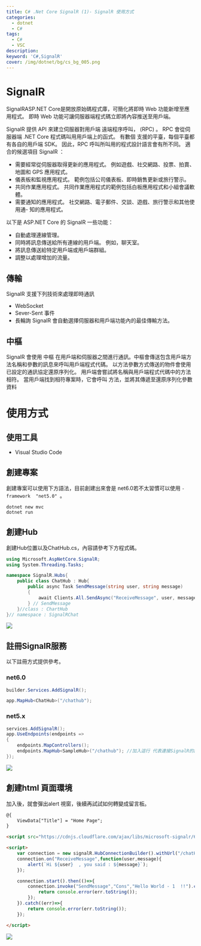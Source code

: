 ```yaml
---
title: C# .Net Core SignalR (1)- SignalR 使用方式
categories: 
  - dotnet
  - C#
tags: 
  - C#
  - VSC
description:
keyword: 'C#,SignalR'
cover: /img/dotnet/bg/cs_bg_005.png
---
```


# SignalR
SignalRASP.NET Core是開放原始碼程式庫，可簡化將即時 Web 功能新增至應用程式。 即時 Web 功能可讓伺服器端程式碼立即將內容推送至用戶端。

SignalR 提供 API 來建立伺服器對用戶端 遠端程序呼叫， (RPC) 。 RPC 會從伺服器端 .NET Core 程式碼叫用用戶端上的函式。 有數個 支援的平臺，每個平臺都有各自的用戶端 SDK。 因此，RPC 呼叫所叫用的程式設計語言會有所不同。
適合的候選項目 SignalR ：

- 需要經常從伺服器取得更新的應用程式。 例如遊戲、社交網路、投票、拍賣、地圖和 GPS 應用程式。
- 儀表板和監視應用程式。 範例包括公司儀表板、即時銷售更新或旅行警示。
- 共同作業應用程式。 共同作業應用程式的範例包括白板應用程式和小組會議軟體。
- 需要通知的應用程式。 社交網路、電子郵件、交談、遊戲、旅行警示和其他使用通- 知的應用程式。
  
以下是 ASP.NET Core 的 SignalR 一些功能：

- 自動處理連線管理。
- 同時將訊息傳送給所有連線的用戶端。 例如，聊天室。
- 將訊息傳送給特定用戶端或用戶端群組。
- 調整以處理增加的流量。

## 傳輸
SignalR 支援下列技術來處理即時通訊 
- WebSocket
- Sever-Sent 事件
- 長輪詢
SignalR 會自動選擇伺服器和用戶端功能內的最佳傳輸方法。

## 中樞
SignalR 會使用 中樞 在用戶端和伺服器之間進行通訊。中樞會傳送包含用戶端方法名稱和參數的訊息來呼叫用戶端程式代碼。 以方法參數方式傳送的物件會使用已設定的通訊協定還原序列化。 用戶端會嘗試將名稱與用戶端程式代碼中的方法相符。 當用戶端找到相符專案時，它會呼叫 方法，並將其傳遞至還原序列化參數資料

# 使用方式
## 使用工具
- Visual Studio Code

## 創建專案
創建專案可以使用下方語法，目前創建出來會是 net6.0若不太習慣可以使用 ```-framework  "net5.0" ```。

```console
dotnet new mvc
dotnet run
```

## 創建Hub
創建Hub位置以及ChatHub.cs，內容請參考下方程式碼。
```cs
using Microsoft.AspNetCore.SignalR;
using System.Threading.Tasks;

namespace SignalR.Hubs{
    public class ChatHub : Hub{
        public async Task SendMessage(string user, string message)
        {
            await Clients.All.SendAsync("ReceiveMessage", user, message);
        } // SendMessage
    }//class : ChartHub    
}// namespace : SignalRChat
```
![](/img/dotnet/cs/signalr/Snipaste_2022-07-19_21-28-02.png)

## 註冊SignalR服務
以下註冊方式提供參考。
### net6.0
```cs
builder.Services.AddSignalR();

app.MapHub<ChatHub>("/chathub");
```

### net5.x 
```cs
services.AddSignalR();
app.UseEndpoints(endpoints =>
{
    endpoints.MapControllers();
    endpoints.MapHub<SampleHub>("/chathub"); //加入這行 代表連接SignalR的路由與配對的Hub
});
```
![](/img/dotnet/cs/signalr/Snipaste_2022-07-19_21-34-47.png)


## 創建html 頁面環境
加入後，就會彈出alert 視窗，後續再試試如何轉變成留言板。
```html
@{
    ViewData["Title"] = "Home Page";
}

<script src="https://cdnjs.cloudflare.com/ajax/libs/microsoft-signalr/6.0.5/signalr.min.js" integrity="sha512-Wj6cUe+56vJ4FtfeF4QqPHy4VGO9gZ2iU8GFlLRjawhx1f4sW3BezJLU1ewaZl3bZV8iya0EJOmRY5SD9XTwvw==" crossorigin="anonymous" referrerpolicy="no-referrer"></script>

<script>
    var connection = new signalR.HubConnectionBuilder().withUrl("/chatHub").build();
    connection.on("ReceiveMessage",function(user,message){
        alert(`Hi ${user}  , you said : ${message}`);
    });

    connection.start().then(()=>{
        connection.invoke("SendMessage","Cons","Hello World - 1  !!").catch((err)=>{
            return console.error(err.toString());
        });
    }).catch((err)=>{
        return console.error(err.toString());
    });

</script>
```

![](/img/dotnet/cs/signalr/Snipaste_2022-07-19_21-48-59.png)
